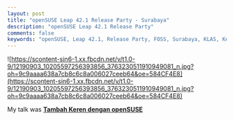 ```yaml
---
layout: post
title: "openSUSE Leap 42.1 Release Party - Surabaya"
description: "openSUSE Leap 42.1 Release Party"
comments: false
keywords: "openSUSE, Leap 42.1, Release Party, FOSS, Surabaya, KLAS, Kelompok Linux Arek Suroboyo"
---
```

![https://scontent-sin6-1.xx.fbcdn.net/v/t1.0-9/12190903_10205597256393856_3763230511910949081_n.jpg?oh=9c9aaaa638a7cb8c6c8a006027ceeb64&oe=584CF4E8](https://scontent-sin6-1.xx.fbcdn.net/v/t1.0-9/12190903_10205597256393856_3763230511910949081_n.jpg?oh=9c9aaaa638a7cb8c6c8a006027ceeb64&oe=584CF4E8)

My talk was [**Tambah Keren dengan openSUSE**](http://www.slideshare.net/cho2marsmellow/tambah-keren-dengan-opensuse-55356438)
